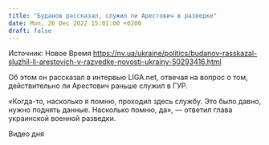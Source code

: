 ```yaml
---
title: "Буданов рассказал, служил ли Арестович в разведке"
date: Mon, 26 Dec 2022 15:01:00 +0200
draft: false
---
```

Источник: Новое Время https://nv.ua/ukraine/politics/budanov-rasskazal-sluzhil-li-arestovich-v-razvedke-novosti-ukrainy-50293416.html


Об этом он рассказал в интервью LIGA.net, отвечая на вопрос о том, действительно ли Арестович раньше служил в ГУР.

«Когда-то, насколько я помню, проходил здесь службу. Это было давно, нужно поднять данные. Насколько помню, да», — ответил глава украинской военной разведки.

 Видео дня   
